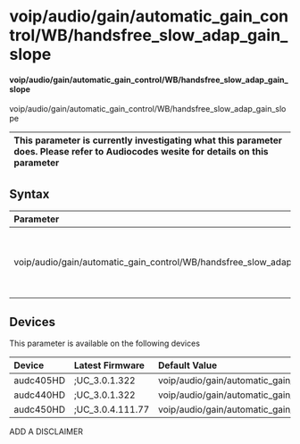 ﻿---
description: voip/audio/gain/automatic_gain_control/WB/handsfree_slow_adap_gain_slope
search: false
---

# voip/audio/gain/automatic_gain_control/WB/handsfree_slow_adap_gain_slope

#### voip/audio/gain/automatic_gain_control/WB/handsfree_slow_adap_gain_slope

voip/audio/gain/automatic_gain_control/WB/handsfree_slow_adap_gain_slope


| This parameter is currently investigating what this parameter does. Please refer to Audiocodes wesite for details on this parameter | 
| :--- |

## Syntax
| Parameter | Syntax |
| :--- | :--- |
|voip/audio/gain/automatic_gain_control/WB/handsfree_slow_adap_gain_slope | {% raw %} undefined {% endraw %}|

## Devices
This parameter is available on the following devices

| Device | Latest Firmware | Default Value |
|:---|:---|:---|
| audc405HD | ;UC_3.0.1.322 | voip/audio/gain/automatic_gain_control/WB/handsfree_slow_adap_gain_slope=1_00 
| audc440HD | ;UC_3.0.1.322 | voip/audio/gain/automatic_gain_control/WB/handsfree_slow_adap_gain_slope=1_00 
| audc450HD | ;UC_3.0.4.111.77 | voip/audio/gain/automatic_gain_control/WB/handsfree_slow_adap_gain_slope=1_00 

ADD A DISCLAIMER
